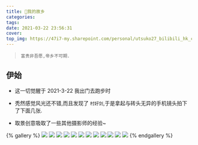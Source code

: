 ```yaml
---
title: 👶我的故乡
categories:
tags:
date: 2021-03-22 23:56:31
cover:
top_img: https://47i7-my.sharepoint.com/personal/utsuko27_bilibili_hk_cn/Documents/Pictures/bed/post/1618918018344.jpeg
---
```


<!--
 * @?: *********************************************************************
 * @Author: Weidows
 * @LastEditors: Weidows
 * @LastEditTime: 2021-04-20 19:33:46
 * @FilePath: \Weidowsd:\Game\Github\Blog-private\source\gallery\Private\我的故乡.md
 * @Description:
 * @!: *********************************************************************
-->

> `富贵非吾愿,帝乡不可期.`

## 伊始

- 这一切觉醒于 2021-3-22 我出门去跑步时

- 秃然感觉风光还不错,而且发现了 `村好剑`,于是拿起与砖头无异的手机镜头拍下了下面几张.

- 取景创意吸取了一些其他摄影师的经验~

{% gallery %}
![](https://47i7-my.sharepoint.com/personal/utsuko27_bilibili_hk_cn/Documents/Pictures/bed/post/1618918018344.jpeg)
![](https://47i7-my.sharepoint.com/personal/utsuko27_bilibili_hk_cn/Documents/Pictures/bed/gallery/Fantasy/我的故乡/1/IMG_20210321_211844_compressed.jpg)
![](https://47i7-my.sharepoint.com/personal/utsuko27_bilibili_hk_cn/Documents/Pictures/bed/gallery/Fantasy/我的故乡/1/IMG_20210322_173026_compressed.jpg)
![](https://47i7-my.sharepoint.com/personal/utsuko27_bilibili_hk_cn/Documents/Pictures/bed/gallery/Fantasy/我的故乡/1/IMG_20210322_173047_compressed.jpg)
![](https://47i7-my.sharepoint.com/personal/utsuko27_bilibili_hk_cn/Documents/Pictures/bed/gallery/Fantasy/我的故乡/1/IMG_20210322_173755_compressed.jpg)
![](https://47i7-my.sharepoint.com/personal/utsuko27_bilibili_hk_cn/Documents/Pictures/bed/gallery/Fantasy/我的故乡/1/IMG_20210322_173810_compressed.jpg)
![](https://47i7-my.sharepoint.com/personal/utsuko27_bilibili_hk_cn/Documents/Pictures/bed/gallery/Fantasy/我的故乡/1/IMG_20210322_173815_compressed.jpg)
![](https://47i7-my.sharepoint.com/personal/utsuko27_bilibili_hk_cn/Documents/Pictures/bed/gallery/Fantasy/我的故乡/1/IMG_20210322_173846_compressed.jpg)
![](https://47i7-my.sharepoint.com/personal/utsuko27_bilibili_hk_cn/Documents/Pictures/bed/gallery/Fantasy/我的故乡/1/IMG_20210322_174150_compressed.jpg)
![](https://47i7-my.sharepoint.com/personal/utsuko27_bilibili_hk_cn/Documents/Pictures/bed/gallery/Fantasy/我的故乡/1/IMG_20210322_174212_compressed.jpg)
![](https://47i7-my.sharepoint.com/personal/utsuko27_bilibili_hk_cn/Documents/Pictures/bed/gallery/Fantasy/我的故乡/1/IMG_20210322_174217_compressed.jpg)
![](https://47i7-my.sharepoint.com/personal/utsuko27_bilibili_hk_cn/Documents/Pictures/bed/gallery/Fantasy/我的故乡/1/IMG_20210322_174645_compressed.jpg)
{% endgallery %}

